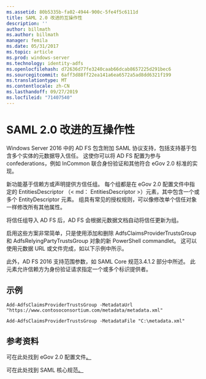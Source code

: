 ```yaml
---
ms.assetid: 80b5335b-fa02-4944-900c-5fe4f5c6111d
title: SAML 2.0 改进的互操作性
description: ''
author: billmath
ms.author: billmath
manager: femila
ms.date: 05/31/2017
ms.topic: article
ms.prod: windows-server
ms.technology: identity-adfs
ms.openlocfilehash: d72636d77fe3240caab66dcab8657225d291bec6
ms.sourcegitcommit: 6aff3d88ff22ea141a6ea6572a5ad8dd6321f199
ms.translationtype: MT
ms.contentlocale: zh-CN
ms.lasthandoff: 09/27/2019
ms.locfileid: "71407540"
---
```

# <a name="improved-interoperability-with-saml-20"></a>SAML 2.0 改进的互操作性



  
Windows Server 2016 中的 AD FS 包含附加 SAML 协议支持，包括支持基于包含多个实体的元数据导入信任。  这使你可以将 AD FS 配置为参与 confederations，例如 InCommon 联合身份验证和其他符合 eGov 2.0 标准的实现。   
  
新功能基于信赖方或声明提供方信任组。 每个组都是在 eGov 2.0 配置文件中指定的 EntitiesDescriptor （< md： EntitiesDescriptor >）元素，其中包含一个或多个 EntityDescriptor 元素。  组具有常见的授权规则，可以像修改单个信任对象一样修改所有其他属性。  
  
将信任组导入 AD FS 后，AD FS 会根据元数据文档自动将信任更新为组。  
  
启用这些方案非常简单，只是使用添加和删除 AdfsClaimsProviderTrustsGroup 和 AdfsRelyingPartyTrustsGroup 对象的新 PowerShell commandlet。 这可以使用元数据 URL 或文件完成，如以下示例中所示。  
  
此外，AD FS 2016 支持范围参数，如 SAML Core 规范3.4.1.2 部分中所述。 此元素允许信赖方为身份验证请求指定一个或多个标识提供者。  
  
## <a name="examples"></a>示例  
  
```  
Add-AdfsClaimsProviderTrustsGroup -MetadataUrl "https://www.contosoconsortium.com/metadata/metadata.xml"   
```  
  
  
  
```  
Add-AdfsClaimsProviderTrustsGroup -MetadataFile "C:\metadata.xml"   
```  
  
## <a name="references"></a>参考资料  
  
可在此处找到 eGov 2.0 配置文件[。](https://kantarainitiative.org/confluence/download/attachments/60817482/kantara-report-egov-saml2-profile-2.0.pdf?version=1&modificationDate=1345580916000&api=v2)  
  
可在此处找到 SAML 核心规范[。](https://docs.oasis-open.org/security/saml/v2.0/saml-core-2.0-os.pdf)   


